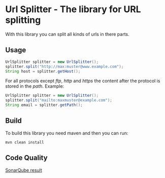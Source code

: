 # Url Splitter - The library for URL splitting

With this library you can split all kinds of urls in there parts.

## Usage

```java
UrlSplitter splitter = new UrlSplitter();
splitter.split("http://max:muster@www.example.com");
String host = splitter.getHost();
```

For all protocols except _ftp_, _http_ and _https_ the content after the protocol
is stored in the _path_. Example:

```java
UrlSplitter splitter = new UrlSplitter();
splitter.split("mailto:maxmuster@example.com");
String email = splitter.getPath();
```

## Build
To build this library you need maven and then you can run:

```shell
mvn clean install
```

## Code Quality
[SonarQube result](http://didge-sonar.my-wan.de/overview?id=net.troja%3Aurlsplitter)